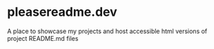 # pleasereadme.dev
A place to showcase my projects and host accessible html versions of project README.md files

